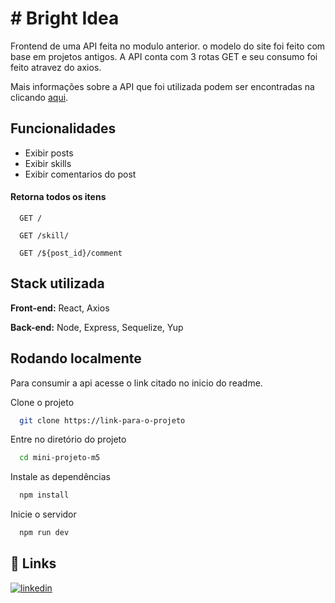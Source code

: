 
# # Bright Idea

Frontend de uma API feita no modulo anterior. o modelo do site foi feito com base em projetos antigos. A API conta com 3 rotas GET e seu consumo foi feito atravez do axios. 

Mais informações sobre a API que foi utilizada podem ser encontradas na clicando [aqui](https://github.com/mathfm/gerenciador-de-projetos-api).



## Funcionalidades

- Exibir posts
- Exibir skills
- Exibir comentarios do post 

#### Retorna todos os itens

```http
  GET /

  GET /skill/

  GET /${post_id}/comment
```
## Stack utilizada

**Front-end:** React, Axios

**Back-end:** Node, Express, Sequelize, Yup


## Rodando localmente
Para consumir a api acesse o link citado no inicio do readme.

Clone o projeto

```bash
  git clone https://link-para-o-projeto
```

Entre no diretório do projeto

```bash
  cd mini-projeto-m5
```

Instale as dependências

```bash
  npm install
```


Inicie o servidor

```bash
  npm run dev
```


## 🔗 Links
[![linkedin](https://img.shields.io/badge/linkedin-0A66C2?style=for-the-badge&logo=linkedin&logoColor=white)](https://www.linkedin.com/posts/f-matheus_finalmente-comecei-a-utilizar-o-react-para-activity-7181406198909308928-i_8f?utm_source=share&utm_medium=member_desktop)

